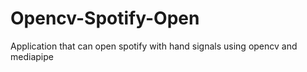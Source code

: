 # Opencv-Spotify-Open
Application that can open spotify with hand signals using opencv and mediapipe
